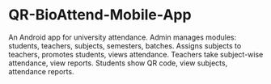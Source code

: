 # QR-BioAttend-Mobile-App
An Android app for university attendance. Admin manages modules: students, teachers, subjects, semesters, batches. Assigns subjects to teachers, promotes students, views attendance. Teachers take subject-wise attendance, view reports. Students show QR code, view subjects, attendance reports.

